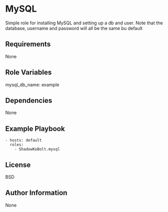 MySQL
========

Simple role for installing MySQL and setting up a db and user.
Note that the database, username and password will all be the same bu default

Requirements
------------

None

Role Variables
--------------

mysql_db_name: example

Dependencies
------------

None

Example Playbook
-------------------------

    - hosts: default
      roles:
        - ShadowKoBolt.mysql

License
-------

BSD

Author Information
------------------

None
